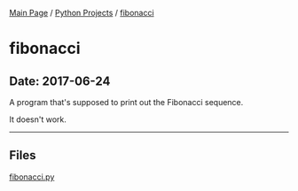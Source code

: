 [Main Page](/) / [Python Projects](/python) / [fibonacci](/python/2017-06-24_fibonacci)

# fibonacci

## Date: 2017-06-24

A program that's supposed to print out the Fibonacci sequence.

It doesn't work.

-----

## Files

[fibonacci.py](fibonacci.py)